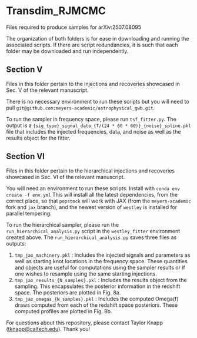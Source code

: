 # Transdim_RJMCMC
Files required to produce samples for arXiv:2507.08095

The organization of both folders is for ease in downloading and running the associated scripts. If there are script redundancies, it is such that each folder may be downloaded and run independently. 

## Section V

Files in this folder pertain to the injections and recoveries showcased in Sec. V of the relevant manuscript. 

There is no necessary environment to run these scripts but you will need to pull `git@github.com:meyers-academic/astrophysical_gwb.git`.

To run the sampler in frequency space, please run `tsf_fitter.py`. The output is a `{sig_type}_signal_data_{T/(24 * 60 * 60)}_{noise}_spline.pkl` file that includes the injected frequencies, data, and noise as well as the results object for the fitter. 

## Section VI

Files in this folder pertain to the hierarchical injections and recoveries showcased in Sec. VI of the relevant manuscript.

You will need an environment to run these scripts. Install with `conda env create -f env.yml` This will install all the latest dependencies, from the correct place, so that `popstock` will work with JAX (from the `meyers-academic` fork and `jax` branch), and the newest version of `westley` is installed for parallel tempering.

To run the hierarchical sampler, please run the `run_hierarchical_analysis.py` script in the `westley_fitter` environment created above. The `run_hierarchical_analysis.py` saves three files as outputs: 
1. `tmp_jax_machinery.pkl` : Includes the injected signals and parameters as well as starting knot locations in the frequency space. These quantities and objects are useful for computations using the sampler results or if one wishes to resample using the same starting injections. 
2. `tmp_jax_results_{N_samples}.pkl` : Includes the results object from the sampling. This encapsulates the posterior information in the redshift space. The posteriors are plotted in Fig. 8a.
3. `tmp_jax_omegas_{N_samples}.pkl` : Includes the computed Omega(f) draws computed from each of the redshift space posteriors. These computed profiles are plotted in Fig. 8b. 


For questions about this repository, please contact Taylor Knapp (tknapp@caltech.edu). Thank you!
